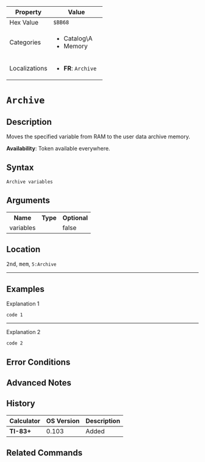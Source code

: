 | Property      | Value |
|---------------|-------|
| Hex Value     | `$BB68`|
| Categories    | <ul><li>Catalog\A</li><li>Memory</li></ul> |
| Localizations | <ul><li><b>FR</b>: `Archive `</li></ul> |

# `Archive `

## Description
Moves the specified variable from RAM to the user data archive memory.


<b>Availability</b>: Token available everywhere.

## Syntax
`Archive variables`

## Arguments
<table>
<tr><th>Name</th><th>Type</th><th>Optional</th></tr>

<tr><td>variables</td><td></td><td>false</td></tr>

</table>

## Location
<kbd>2nd</kbd>, <kbd>mem</kbd>, `5:Archive`
<hr>

## Examples

Explanation 1
```ti-basic
code 1
```
---
Explanation 2
```ti-basic
code 2
```

## Error Conditions


## Advanced Notes


## History
| Calculator | OS Version | Description |
|------------|------------|-------------|
| <b>TI-83+</b> | 0.103 | Added

## Related Commands

    